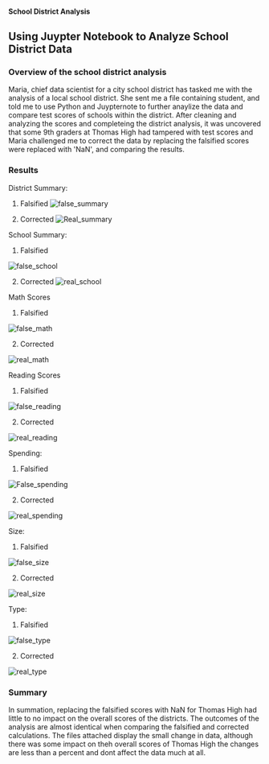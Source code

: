 #### School District Analysis
Using Juypter Notebook to Analyze School District Data 
--------

### Overview of the school district analysis
Maria, chief data scientist for a city school district has tasked me with the analysis of a local school district. She sent me a file containing student, and told me to use Python and Juypternote to further anaylize the data and compare test scores of schools within the district. After cleaning and analyzing the scores and completeing the district analysis, it was uncovered that some 9th graders at Thomas High had tampered with test scores and Maria challenged me to correct the data by replacing the falsified scores were replaced with 'NaN', and comparing the results. 

### Results 
District Summary: 

1. Falsified
![false_summary](https://user-images.githubusercontent.com/99688417/159212242-bf40b025-2f81-4b94-b169-f5db1e55fcbf.png)



2. Corrected 
![Real_summary](https://user-images.githubusercontent.com/99688417/159202483-2d2ad9ae-0290-48e8-b109-6d581aa46845.png)

School Summary: 

1. Falsified

![false_school](https://user-images.githubusercontent.com/99688417/159212251-7653db29-70f5-4031-9505-3ff74553193d.png)



2. Corrected 
![real_school](https://user-images.githubusercontent.com/99688417/159212333-1a7fdf21-7163-4d95-abcf-cdb3cc28c873.png)




Math Scores

1. Falsified

![false_math](https://user-images.githubusercontent.com/99688417/159212352-0f2cfa02-e90e-4b31-ac2e-06130e270271.png)


2. Corrected 
 
![real_math](https://user-images.githubusercontent.com/99688417/159212344-e6e53dc4-37b9-4645-b7b2-e3b4a954bb4c.png)


Reading Scores

1. Falsified
 
![false_reading](https://user-images.githubusercontent.com/99688417/159212358-3f3bfad8-deed-4205-a443-b8f8bf76a695.png)



2. Corrected 

![real_reading](https://user-images.githubusercontent.com/99688417/159212346-69baa099-168b-4ddb-9145-6e8ee06f5503.png)


Spending:

1. Falsified

![False_spending](https://user-images.githubusercontent.com/99688417/159201945-e49b88d1-078e-452d-886a-3569f850212d.png)


2. Corrected 

![real_spending](https://user-images.githubusercontent.com/99688417/159212756-dc8fa6c9-cdbb-4dff-b3cc-000b242ae902.png)


Size:

1. Falsified

![false_size](https://user-images.githubusercontent.com/99688417/159201959-52b1f1f0-ed9c-4d5e-a37f-d44acf7faa78.png)


2. Corrected 

![real_size](https://user-images.githubusercontent.com/99688417/159212763-77c6b548-88be-4dbd-8950-d42c16cf8083.png)


Type:

1. Falsified

![false_type](https://user-images.githubusercontent.com/99688417/159201965-8f3b6f56-b1cc-49f3-99f7-80e82db90cff.png)


2. Corrected 

![real_type](https://user-images.githubusercontent.com/99688417/159202581-bbc4281f-2cce-4155-b02f-ee14d5f16b57.png)

### Summary
In summation, replacing the falsified scores with NaN for Thomas High had little to no impact on the overall scores of the districts. The outcomes of the analysis are almost identical when comparing the falsified and corrected calculations. The files attached display the small change in data, although there was some impact on theh overall scores of Thomas High the changes are less than a percent and dont affect the data much at all.
